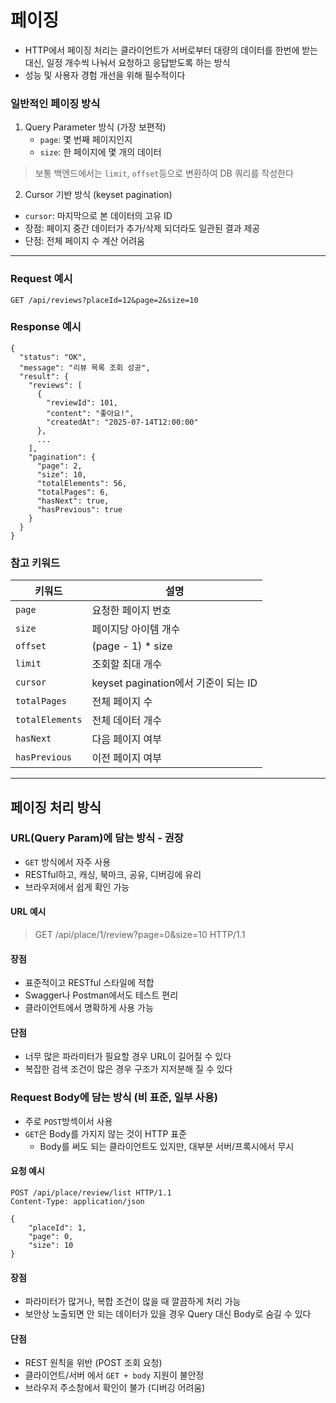 # 페이징
+ HTTP에서 페이징 처리는 클라이언트가 서버로부터 대량의 데이터를 한번에 받는 대신, 일정 개수씩 나눠서 요청하고 응답받도록 하는 방식
+ 성능 및 사용자 경험 개선을 위해 필수적이다

### 일반적인 페이징 방식
1. Query Parameter 방식 (가장 보편적)
   + `page`: 몇 번째 페이지인지
   + `size`: 한 페이지에 몇 개의 데이터
> 보통 백엔드에서는 `limit`, `offset`등으로 변환하여 DB 쿼리를 작성한다

2. Cursor 기반 방식 (keyset pagination)
+ `cursor`: 마지막으로 본 데이터의 고유 ID
+ 장점: 페이지 중간 데이터가 추가/삭제 되더라도 일관된 결과 제공
+ 단점: 전체 페이지 수 계산 어려움

---

### Request 예시
```text
GET /api/reviews?placeId=12&page=2&size=10
```

### Response 예시
```text
{
  "status": "OK",
  "message": "리뷰 목록 조회 성공",
  "result": {
    "reviews": [
      {
        "reviewId": 101,
        "content": "좋아요!",
        "createdAt": "2025-07-14T12:00:00"
      },
      ...
    ],
    "pagination": {
      "page": 2,
      "size": 10,
      "totalElements": 56,
      "totalPages": 6,
      "hasNext": true,
      "hasPrevious": true
    }
  }
}
```

### 참고 키워드
| 키워드 | 설명 |
| --- | --- |
| `page` | 요청한 페이지 번호 |
| `size` | 페이지당 아이템 개수 |
| `offset` | (page - 1) * size |
| `limit` | 조회할 최대 개수 |
| `cursor` | keyset pagination에서 기준이 되는 ID |
| `totalPages` | 전체 페이지 수 |
| `totalElements` | 전체 데이터 개수 |
| `hasNext` | 다음 페이지 여부 |
| `hasPrevious` | 이전 페이지 여부 |

---

## 페이징 처리 방식
### URL(Query Param)에 담는 방식 - 권장
+ `GET` 방식에서 자주 사용
+ RESTful하고, 캐싱, 북마크, 공유, 디버깅에 유리
+ 브라우저에서 쉽게 확인 가능

#### URL 예시
> GET /api/place/1/review?page=0&size=10 HTTP/1.1

#### 장점
+ 표준적이고 RESTful 스타일에 적합
+ Swagger나 Postman에서도 테스트 편리
+ 클라이언트에서 명확하게 사용 가능

#### 단점
+ 너무 많은 파라미터가 필요할 경우 URL이 길어질 수 있다
+ 복잡한 검색 조건이 많은 경우 구조가 지저분해 질 수 있다


### Request Body에 담는 방식 (비 표준, 일부 사용)
+ 주로 `POST`방섹이서 사용
+ `GET`은 Body를 가지지 않는 것이 HTTP 표준
  + Body를 써도 되는 클라이언트도 있지만, 대부분 서버/프록시에서 무시

#### 요청 예시
```text
POST /api/place/review/list HTTP/1.1
Content-Type: application/json

{
    "placeId": 1,
    "page": 0,
    "size": 10
}
```

#### 장점
+ 파라미터가 많거나, 복합 조건이 많을 때 깔끔하게 처리 가능
+ 보안상 노출되면 안 되는 데이터가 있을 경우 Query 대신 Body로 숨길 수 있다

#### 단점
+ REST 원칙을 위반 (POST 조회 요청)
+ 클라이언트/서버 에서 `GET + body` 지원이 불안정
+ 브라우저 주소창에서 확인이 불가 (디버깅 어려움)